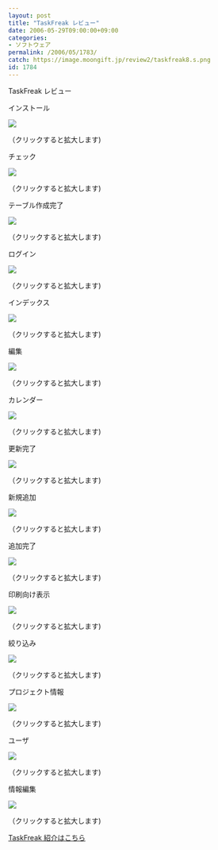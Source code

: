 ```yaml
---
layout: post
title: "TaskFreak レビュー"
date: 2006-05-29T09:00:00+09:00
categories:
- ソフトウェア
permalink: /2006/05/1783/
catch: https://image.moongift.jp/review2/taskfreak8.s.png
id: 1784
---
```

TaskFreak レビュー  
<!--more-->

インストール

  

[![](https://image.moongift.jp/review2/taskfreak1.s.png)](https://image.moongift.jp/review2/taskfreak1.png)  
  
（クリックすると拡大します)

  

チェック

  

[![](https://image.moongift.jp/review2/taskfreak2.s.png)](https://image.moongift.jp/review2/taskfreak2.png)  
  
（クリックすると拡大します)

  

テーブル作成完了

  

[![](https://image.moongift.jp/review2/taskfreak3.s.png)](https://image.moongift.jp/review2/taskfreak3.png)  
  
（クリックすると拡大します)

  

ログイン

  

[![](https://image.moongift.jp/review2/taskfreak4.s.png)](https://image.moongift.jp/review2/taskfreak4.png)  
  
（クリックすると拡大します)

  

インデックス

  

[![](https://image.moongift.jp/review2/taskfreak5.s.png)](https://image.moongift.jp/review2/taskfreak5.png)  
  
（クリックすると拡大します)

  

編集

  

[![](https://image.moongift.jp/review2/taskfreak6.s.png)](https://image.moongift.jp/review2/taskfreak6.png)  
  
（クリックすると拡大します)

  

カレンダー

  

[![](https://image.moongift.jp/review2/taskfreak7.s.png)](https://image.moongift.jp/review2/taskfreak7.png)  
  
（クリックすると拡大します)

  

更新完了

  

[![](https://image.moongift.jp/review2/taskfreak8.s.png)](https://image.moongift.jp/review2/taskfreak8.png)  
  
（クリックすると拡大します)

  

新規追加

  

[![](https://image.moongift.jp/review2/taskfreak9.s.png)](https://image.moongift.jp/review2/taskfreak9.png)  
  
（クリックすると拡大します)

  

追加完了

  

[![](https://image.moongift.jp/review2/taskfreak10.s.png)](https://image.moongift.jp/review2/taskfreak10.png)  
  
（クリックすると拡大します)

  

印刷向け表示

  

[![](https://image.moongift.jp/review2/taskfreak11.s.png)](https://image.moongift.jp/review2/taskfreak11.png)  
  
（クリックすると拡大します)

  

絞り込み

  

[![](https://image.moongift.jp/review2/taskfreak12.s.png)](https://image.moongift.jp/review2/taskfreak12.png)  
  
（クリックすると拡大します)

  

プロジェクト情報

  

[![](https://image.moongift.jp/review2/taskfreak13.s.png)](https://image.moongift.jp/review2/taskfreak13.png)  
  
（クリックすると拡大します)

  

ユーザ

  

[![](https://image.moongift.jp/review2/taskfreak14.s.png)](https://image.moongift.jp/review2/taskfreak14.png)  
  
（クリックすると拡大します)

  

情報編集

  

[![](https://image.moongift.jp/review2/taskfreak15.s.png)](https://image.moongift.jp/review2/taskfreak15.png)  
  
（クリックすると拡大します)

  

[TaskFreak 紹介はこちら](http://oss.moongift.jp/intro/i-1779.html)

